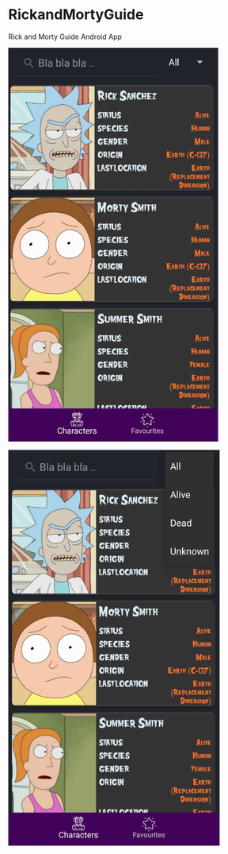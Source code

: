 # RickandMortyGuide
Rick and Morty Guide Android App


![Alt text](https://github.com/burakekmen/RickandMortyGuide/blob/master/ScreenShot_1.png "Characters Page with SearchView")



![Alt text](https://github.com/burakekmen/RickandMortyGuide/blob/master/ScreenShot_2.png "Characters Page with Sort")
